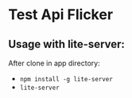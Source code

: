 # Test Api Flicker

## Usage with lite-server:
After clone in app directory:
  - `npm install -g lite-server`
  - `lite-server`
